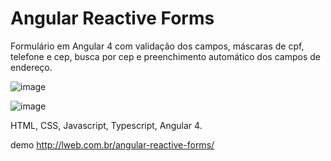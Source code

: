 # Angular Reactive Forms

Formulário em Angular 4 com validação dos campos, máscaras de cpf, telefone e cep, busca por cep e preenchimento automático dos campos de endereço.

![image](https://user-images.githubusercontent.com/29076312/37467493-20aff520-283f-11e8-9418-0d85164a5709.png)

![image](https://user-images.githubusercontent.com/29076312/37476187-4921b9bc-2853-11e8-8956-33e8dd4565d7.png)

HTML, CSS, Javascript, Typescript, Angular 4.

demo http://lweb.com.br/angular-reactive-forms/


